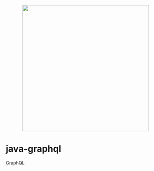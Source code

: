 <p align="center"><img src="https://dimitr.im/static/fe5e76fc867f7acf60dc9bc8b67a36b3/b2a6b/graphql-spring-boot.png" width="400"></p>

# java-graphql
GraphQL
